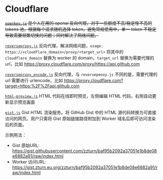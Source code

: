 # Cloudflare

~~[`openkey.js`](https://github.com/zzturn/Miscellaneous/raw/master/Cloudflare/openkey.js) 是个人在用的 openai 反向代理，对于一些额度不高/稳定性不高的 tokens 池，根据每个请求随机选择 token，避免常规使用中，单一 token 不稳定导致需要频繁切换的问题；同时解决了网络问题。~~

[`reverseproxy.js`](https://github.com/zzturn/Miscellaneous/raw/master/Cloudflare/reverseproxy.js) 反向代理，解决网络问题，`usage: https://<cloudflare_domain>/proxy/<target_url>` 将其中的 `cloudflare_domain` 替换为 worker 的 domain，`target_url` 替换为需要代理的 url，比如 https://proxy.cloudflare.com/proxy/https://api.github.com

[`reverseproxy_encode.js`](https://github.com/zzturn/Miscellaneous/raw/master/Cloudflare/reverseproxy_encode.js) 反向代理，与 `reversepeoxy.js` 不同的是，需要代理的 url 需要进行 urlencode，比如 https://proxy.cloudflare.com?target=https:%2F%2Fapi.github.com

[`html-preview.js`](https://github.com/zzturn/Miscellaneous/raw/master/Cloudflare/html-preview.js) HTML 代码在线即时预览，左侧编辑 HTML 代码，右侧自动更新显示预览画面

[`gist.js`](https://github.com/zzturn/Miscellaneous/raw/master/Cloudflare/gist.js) Gist HTML 渲染服务。将 GitHub Gist 中的 HTML 源代码转换为可直接访问的网页。用户只需将 Gist 原始链接路径附加到 Worker 域名后即可访问渲染后的页面。 

示例用法：
 - Gist 原始URL: https://gist.githubusercontent.com/zzturn/baf95b2092a37051e1b8de08e6882a91/raw/index.html
 - Worker 访问URL: https://gist.zturn.eu.org/zzturn/baf95b2092a37051e1b8de08e6882a91/raw/index.html